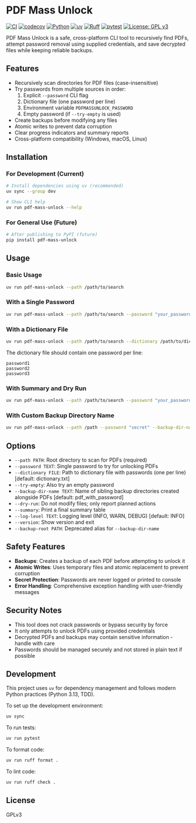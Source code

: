# PDF Mass Unlock

[![CI](https://github.com/davibusanello/pdf-mass-unlock/actions/workflows/ci.yml/badge.svg?branch=main)](https://github.com/davibusanello/pdf-mass-unlock/actions/workflows/ci.yml?query=branch:main)
[![codecov](https://codecov.io/github/davibusanello/pdf-mass-unlock/graph/badge.svg?token=PKEJ9SBMDV)](https://codecov.io/github/davibusanello/pdf-mass-unlock)
[![Python](https://img.shields.io/badge/python-3.13+-blue.svg)](https://www.python.org/downloads/)
[![uv](https://img.shields.io/endpoint?url=https://raw.githubusercontent.com/astral-sh/uv/main/assets/badge/v0.json)](https://github.com/astral-sh/uv)
[![Ruff](https://img.shields.io/endpoint?url=https://raw.githubusercontent.com/astral-sh/ruff/main/assets/badge/v2.json)](https://github.com/astral-sh/ruff)
[![pytest](https://img.shields.io/badge/pytest-8+-red.svg)](https://docs.pytest.org/en/stable/)
[![License: GPL v3](https://img.shields.io/badge/License-GPLv3-blue.svg)](https://www.gnu.org/licenses/gpl-3.0)

PDF Mass Unlock is a safe, cross-platform CLI tool to recursively find PDFs,
attempt password removal using supplied credentials, and save decrypted files
while keeping reliable backups.

## Features

- Recursively scan directories for PDF files (case-insensitive)
- Try passwords from multiple sources in order:
  1. Explicit `--password` CLI flag
  2. Dictionary file (one password per line)
  3. Environment variable `PDFMASSUNLOCK_PASSWORD`
  4. Empty password (if `--try-empty` is used)
- Create backups before modifying any files
- Atomic writes to prevent data corruption
- Clear progress indicators and summary reports
- Cross-platform compatibility (Windows, macOS, Linux)

## Installation

### For Development (Current)

```bash
# Install dependencies using uv (recommended)
uv sync --group dev

# Show CLI help
uv run pdf-mass-unlock --help
```

### For General Use (Future)

```bash
# After publishing to PyPI (future)
pip install pdf-mass-unlock
```

## Usage

### Basic Usage

```bash
uv run pdf-mass-unlock --path /path/to/search
```

### With a Single Password

```bash
uv run pdf-mass-unlock --path /path/to/search --password "your_password"
```

### With a Dictionary File

```bash
uv run pdf-mass-unlock --path /path/to/search --dictionary /path/to/dictionary.txt
```

The dictionary file should contain one password per line:

```
password1
password2
password3
```

### With Summary and Dry Run

```bash
uv run pdf-mass-unlock --path /path/to/search --password "your_password" --summary --dry-run
```

### With Custom Backup Directory Name

```bash
uv run pdf-mass-unlock --path /path --password "secret" --backup-dir-name backups --summary
```

## Options

- `--path PATH`: Root directory to scan for PDFs (required)
- `--password TEXT`: Single password to try for unlocking PDFs
- `--dictionary FILE`: Path to dictionary file with passwords (one per line)
  [default: dictionary.txt]
- `--try-empty`: Also try an empty password
- `--backup-dir-name TEXT`: Name of sibling backup directories created alongside
  PDFs [default: pdf_with_password]
- `--dry-run`: Do not modify files; only report planned actions
- `--summary`: Print a final summary table
- `--log-level TEXT`: Logging level (INFO, WARN, DEBUG) [default: INFO]
- `--version`: Show version and exit
- `--backup-root PATH`: Deprecated alias for `--backup-dir-name`

## Safety Features

- **Backups**: Creates a backup of each PDF before attempting to unlock it
- **Atomic Writes**: Uses temporary files and atomic replacement to prevent
  corruption
- **Secret Protection**: Passwords are never logged or printed to console
- **Error Handling**: Comprehensive exception handling with user-friendly
  messages

## Security Notes

- This tool does not crack passwords or bypass security by force
- It only attempts to unlock PDFs using provided credentials
- Decrypted PDFs and backups may contain sensitive information - handle with
  care
- Passwords should be managed securely and not stored in plain text if possible

## Development

This project uses `uv` for dependency management and follows modern Python
practices (Python 3.13, TDD).

To set up the development environment:

```bash
uv sync
```

To run tests:

```bash
uv run pytest
```

To format code:

```bash
uv run ruff format .
```

To lint code:

```bash
uv run ruff check .
```

## License

GPLv3
